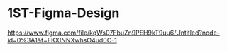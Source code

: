 # 1ST-Figma-Design
https://www.figma.com/file/kqWs07FbuZn9PEH9kT9uu6/Untitled?node-id=0%3A1&t=FKXINNXwhsO4ud0C-1
